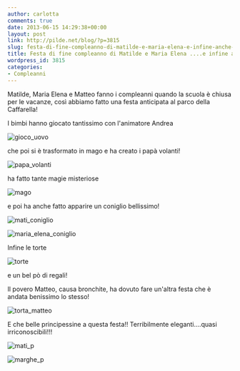 ```yaml
---
author: carlotta
comments: true
date: 2013-06-15 14:29:38+00:00
layout: post
link: http://pilde.net/blog/?p=3815
slug: festa-di-fine-compleanno-di-matilde-e-maria-elena-e-infine-anche-matteo
title: Festa di fine compleanno di Matilde e Maria Elena ....e infine anche Matteo!
wordpress_id: 3815
categories:
- Compleanni
---
```


Matilde, Maria Elena e Matteo fanno i compleanni quando la scuola è chiusa per le vacanze, così abbiamo fatto una festa anticipata al parco della Caffarella!

I bimbi hanno giocato tantissimo con l'animatore Andrea

![gioco_uovo]({{baseurl}}/uploads/2013/06/gioco_uovo.jpg)



che poi si è trasformato in mago e ha creato i papà volanti!

![papa_volanti]({{baseurl}}/uploads/2013/06/papa_volanti.jpg)




ha fatto tante magie misteriose

![mago]({{baseurl}}/uploads/2013/06/mago.jpg)



e poi ha anche fatto apparire un coniglio bellissimo!

![mati_coniglio]({{baseurl}}/uploads/2013/06/mati_coniglio.jpg)



![maria_elena_coniglio]({{baseurl}}/uploads/2013/06/maria_elena_coniglio.jpg)




Infine le torte

![torte]({{baseurl}}/uploads/2013/06/torte.jpg)

e un bel pò di regali!

Il povero Matteo, causa bronchite, ha dovuto fare un'altra festa che è andata benissimo lo stesso!

![torta_matteo]({{baseurl}}/uploads/2013/06/torta_matteo.jpg)


E che belle principessine a questa festa!! Terribilmente eleganti....quasi irriconoscibili!!!

![mati_p]({{baseurl}}/uploads/2013/06/mati_p.jpg)



![marghe_p]({{baseurl}}/uploads/2013/06/marghe_p.jpg)






